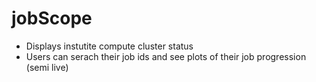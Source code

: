 # jobScope

* Displays instutite compute cluster status
* Users can serach their job ids and see plots of their job progression (semi live) 
